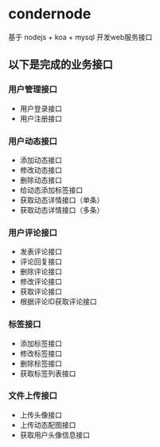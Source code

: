 # condernode
基于 nodejs + koa + mysql 开发web服务接口
## 以下是完成的业务接口
### 用户管理接口
* 用户登录接口
* 用户注册接口
### 用户动态接口
* 添加动态接口
* 修改动态接口
* 删除动态接口
* 给动态添加标签接口
* 获取动态详情接口（单条）
* 获取动态详情接口（多条）
### 用户评论接口
* 发表评论接口
* 评论回复接口
* 删除评论接口
* 修改评论接口
* 获取评论接口
* 根据评论ID获取评论接口
### 标签接口
* 添加标签接口
* 修改标签接口
* 删除标签接口
* 获取标签列表接口
### 文件上传接口
* 上传头像接口
* 上传动态配图接口
* 获取用户头像信息接口

